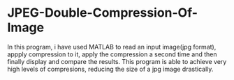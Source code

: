 # JPEG-Double-Compression-Of-Image

In this program, i have used MATLAB to read an input image(jpg format), appply compression to it, apply the compression a second time and then finally display and compare the results.
This program is able to achieve very high levels of compresions, reducing the size of a jpg image drastically.

